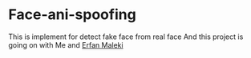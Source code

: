 # Face-ani-spoofing
This is implement for detect fake face from real face
And this project is going on with Me and [Erfan Maleki](url)
